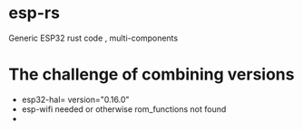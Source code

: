 # esp-rs
Generic ESP32 rust code , multi-components

# The challenge of combining versions 
- esp32-hal= version="0.16.0"
- esp-wifi needed or otherwise rom_functions not found
- 